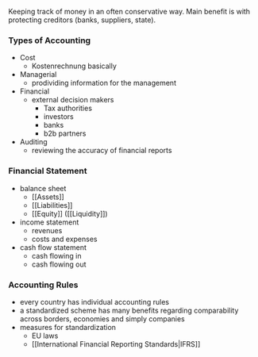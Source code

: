 Keeping track of money in an often conservative way.
Main benefit is with protecting creditors (banks, suppliers, state).
### Types of Accounting
- Cost 
	- Kostenrechnung basically
- Managerial
	- prodividing information for the management 
- Financial 
	- external decision makers
		- Tax authorities
		- investors
		- banks
		- b2b partners
- Auditing
	- reviewing the accuracy of financial reports

### Financial Statement
- balance sheet
	- [[Assets]]
	- [[Liabilities]]
	- [[Equity]] ([[Liquidity]])
- income statement
	- revenues
	- costs and expenses
- cash flow statement
	- cash flowing in
	- cash flowing out
### Accounting Rules
- every country has individual accounting rules
- a standardized scheme has many benefits regarding comparability across borders, economies and simply companies
- measures for standardization
	- EU laws
	- [[International Financial Reporting Standards|IFRS]]